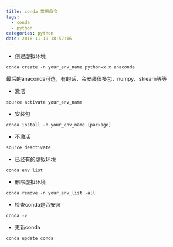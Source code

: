 ```yaml
---
title: conda 常用命令
tags:
  - conda
  - python
categories: python
date: 2018-11-19 18:52:16
---
```


- 创建虚拟环境

```shell
conda create -n your_env_name python=x.x anaconda
```

最后的anaconda可选，有的话，会安装很多包，numpy、sklearn等等
- 激活

```shell
source activate your_env_name
```

- 安装包

```shell
conda install -n your_env_name [package]
```

- 不激活

```shell
source deactivate
```

- 已经有的虚拟环境

```shell
conda env list
```

- 删除虚拟环境

```shell
conda remove -n your_env_list -all
```

- 检查conda是否安装

```shell
conda -v
```

- 更新conda

```shell
conda update conda
```
